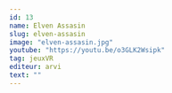 ```yaml
---
id: 13
name: Elven Assasin
slug: elven-assasin
image: "elven-assasin.jpg"
youtube: "https://youtu.be/o3GLK2Wsipk"
tag: jeuxVR
editeur: arvi
text: ""
---
```


